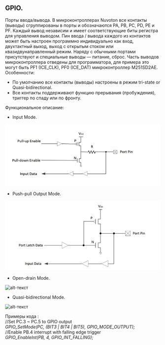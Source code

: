 ## GPIO.  
Порты ввода/вывода. В микроконтроллерах Nuvoton все контакты (выводы) сгруппированы в порты и обозначаются PA, PB, PC, PD, PE и PF.  Каждый вывод независим и имеет соответствующие биты регистра для управления выводом. Пин ввода / вывода каждого из контактов может быть настроен программно индивидуально как вход, двухтактный выход, выход с открытым стоком или квазидвунаправленный режим. Наряду с обычными портами присутствуют и специальные выводы — питание, сброс. Часть выводов микроконтроллера отведены для программатора, для примера это могут быть PF1 (ICE_CLK), PF0 (ICE_DAT) микроконтроллер M251SD2AE.  
Особенности:
+  По умолчанию все контакты (выводы) настроены в режим tri-state or Quasi-bidirectional.  
+  Все контакты поддерживают функцию прерывания (пробуждения), триггер по спаду или по фронту.   

Функциональное описание:

+  Input Mode.  

![alt-текст](https://github.com/PivnevNikolay/Nuvoton-Development-Tool/blob/master/NuMaker_Code/002_GPIO_Pin/photos/001_Input%20Mode.jpg "")   

+  Push-pull Output Mode.   

![alt-текст](https://github.com/PivnevNikolay/Nuvoton-Development-Tool/blob/master/NuMaker_Code/002_GPIO_Pin/photos/002_%20Push-Pull%20Output.jpg "")    

+  Open-drain Mode.  

![alt-текст](https://github.com/PivnevNikolay/Nuvoton-Development-Tool/blob/master/NuMaker_Code/002_GPIO_Pin/photos/003_%20Open-Drain%20Output.jpg"")    

+  Quasi-bidirectional Mode.  

![alt-текст](https://github.com/PivnevNikolay/Nuvoton-Development-Tool/blob/master/NuMaker_Code/002_GPIO_Pin/photos/004_Quasi-Bidirectional%20IO%20Mode.jpg"")   

Примеры кода :  
//Set PC.3 ~ PC.5 to GPIO output   
*GPIO_SetMode(PC, (BIT3 | BIT4 | BIT5), GPIO_MODE_OUTPUT);*  
//Enable PB.4 interrupt with falling edge trigger  
*GPIO_EnableInt(PB, 4, GPIO_INT_FALLING);*  


